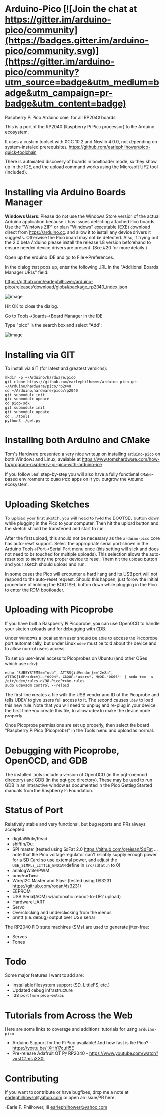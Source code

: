 # Arduino-Pico [![Join the chat at https://gitter.im/arduino-pico/community](https://badges.gitter.im/arduino-pico/community.svg)](https://gitter.im/arduino-pico/community?utm_source=badge&utm_medium=badge&utm_campaign=pr-badge&utm_content=badge)


Raspberry Pi Pico Arduino core, for all RP2040 boards

This is a port of the RP2040 (Raspberry Pi Pico processor) to the Arduino ecosystem.

It uses a custom toolset with GCC 10.2 and Newlib 4.0.0, not depending on system-installed prerequisites.  https://github.com/earlephilhower/pico-quick-toolchain

There is automated discovery of boards in bootloader mode, so they show up in the IDE, and the upload command works using the Microsoft UF2 tool (included).

# Installing via Arduino Boards Manager
**Windows Users**: Please do not use the Windows Store version of the actual Arduino application
because it has issues detecting attached Pico boards.  Use the "Windows ZIP" or plain "Windows"
executable (EXE)  download direct from https://arduino.cc. and allow it to install any device
drivers it suggests.  Otherwise the Pico board may not be detected.  Also, if trying out the
2.0 beta Arduino please install the release 1.8 version beforehand to ensure needed device drivers
are present.  (See #20 for more details.)


Open up the Arduino IDE and go to File->Preferences.

In the dialog that pops up, enter the following URL in the "Additional Boards Manager URLs" field:

https://github.com/earlephilhower/arduino-pico/releases/download/global/package_rp2040_index.json

![image](https://user-images.githubusercontent.com/11875/111917251-3c57f400-8a3c-11eb-8120-810a8328ab3f.png)

Hit OK to close the dialog.

Go to Tools->Boards->Board Manager in the IDE

Type "pico" in the search box and select "Add":

![image](https://user-images.githubusercontent.com/11875/111917223-12063680-8a3c-11eb-8884-4f32b8f0feb1.png)

# Installing via GIT
To install via GIT (for latest and greatest versions):
````
mkdir -p ~/Arduino/hardware/pico
git clone https://github.com/earlephilhower/arduino-pico.git ~/Arduino/hardware/pico/rp2040
cd ~/Arduino/hardware/pico/rp2040
git submodule init
git submodule update
cd pico-sdk
git submodule init
git submodule update
cd ../tools
python3 ./get.py
`````

# Installing both Arduino and CMake
Tom's Hardware presented a very nice writeup on installing `arduino-pico` on both Windows and Linux, available at https://www.tomshardware.com/how-to/program-raspberry-pi-pico-with-arduino-ide

If you follow Les' step-by-step you will also have a fully functional `CMake`-based environment to build Pico apps on if you outgrow the Arduino ecosystem.

# Uploading Sketches
To upload your first sketch, you will need to hold the BOOTSEL button down while plugging in the Pico to your computer.
Then hit the upload button and the sketch should be transferred and start to run.

After the first upload, this should not be necessary as the `arduino-pico` core has auto-reset support. 
Select the appropriate serial port shown in the Arduino Tools->Port->Serial Port menu once (this setting will stick and does not need to be
touched for multiple uploads).   This selection allows the auto-reset tool to identify the proper device to reset.
Them hit the upload button and your sketch should upload and run.

In some cases the Pico will encounter a hard hang and its USB port will not respond to the auto-reset request.  Should this happen, just
follow the initial procedure of holding the BOOTSEL button down while plugging in the Pico to enter the ROM bootloader.

# Uploading with Picoprobe
If you have built a Raspberry Pi Picoprobe, you can use OpenOCD to handle your sketch uploads and for debugging with GDB.

Under Windows a local admin user should be able to access the Picoprobe port automatically, but under Linux `udev` must be told about the device and to allow normal users access.

To set up user-level access to Picoprobes on Ubuntu (and other OSes which use `udev`):
````
echo 'SUBSYSTEMS=="usb", ATTRS{idVendor}=="2e8a", ATTRS{idProduct}=="0004", GROUP="users", MODE="0666"' | sudo tee -a /etc/udev/rules.d/98-PicoProbe.rules
sudo udevadm control --reload
````

The first line creates a file with the USB vendor and ID of the Picoprobe and tells UDEV to give users full access to it.  The second causes `udev` to load this new rule.  Note that you will need to unplug and re-plug in your device the first time you create this file, to allow udev to make the device node properly.

Once Picoprobe permissions are set up properly, then select the board "Raspberry Pi Pico (Picoprobe)" in the Tools menu and upload as normal.

# Debugging with Picoprobe, OpenOCD, and GDB
The installed tools include a version of OpenOCD (in the pqt-openocd directory) and GDB (in the pqt-gcc directory).  These may be used to run GDB in an interactive window as documented in the Pico Getting Started manuals from the Raspberry Pi Foundation.

# Status of Port
Relatively stable and very functional, but bug reports and PRs always accepted.
* digitalWrite/Read
* shiftIn/Out
* SPI master (tested using SdFat 2.0 https://github.com/greiman/SdFat ... note that the Pico voltage regulator can't reliably supply enough power for a SD Card so use external power, and adjust the `USE_SIMPLE_LITTLE_ENDIAN` define in `src/sdfat.h` to 0)
* analogWrite/PWM
* tone/noTone
* Wire/I2C Master and Slave (tested using DS3231 https://github.com/rodan/ds3231)
* EEPROM
* USB Serial(ACM) w/automatic reboot-to-UF2 upload)
* Hardware UART
* Servo
* Overclocking and underclocking from the menus
* printf (i.e. debug) output over USB serial 

The RP2040 PIO state machines (SMs) are used to generate jitter-free:
* Servos
* Tones

# Todo
Some major features I want to add are:
* Installable filesystem support (SD, LittleFS, etc.)
* Updated debug infrastructure
* I2S port from pico-extras

# Tutorials from Across the Web
Here are some links to coverage and additional tutorials for using `arduino-pico`
* Arduino Support for the Pi Pico available! And how fast is the Pico? - https://youtu.be/-XHh17cuH5E
* Pre-release Adafruit QT Py RP2040 - https://www.youtube.com/watch?v=sfC1msqXX0I

# Contributing
If you want to contribute or have bugfixes, drop me a note at <earlephilhower@yahoo.com> or open an issue/PR here.

-Earle F. Philhower, III
 earlephilhower@yahoo.com
